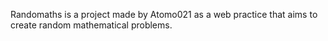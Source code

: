 Randomaths is a project made by Atomo021 as a web practice that aims to create random mathematical problems.
